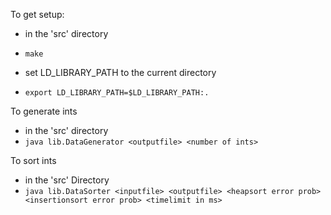 To get setup:
- in the 'src' directory
- `make`

- set LD_LIBRARY_PATH to the current directory
- `export LD_LIBRARY_PATH=$LD_LIBRARY_PATH:.`
    
To generate ints
- in the 'src' directory
- `java lib.DataGenerator <outputfile> <number of ints>`
    
To sort ints
- in the 'src' Directory
- `java lib.DataSorter <inputfile> <outputfile> <heapsort error prob> <insertionsort error prob> <timelimit in ms>`
    
